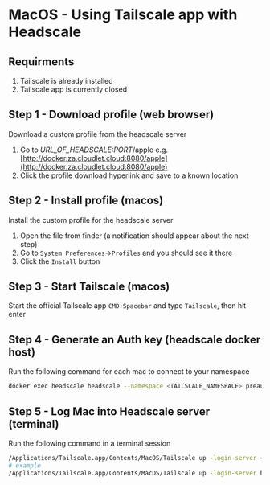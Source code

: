 # MacOS - Using Tailscale app with Headscale

## Requirments

1. Tailscale is already installed
2. Tailscale app is currently closed

## Step 1 - Download profile (web browser)

Download a custom profile from the headscale server

1. Go to *URL_OF_HEADSCALE:PORT*/apple
    e.g. [http://docker.za.cloudlet.cloud:8080/apple](http://docker.za.cloudlet.cloud:8080/apple)
2. Click the profile download hyperlink and save to a known location

## Step 2 - Install profile (macos)

Install the custom profile for the headscale server

1. Open the file from finder (a notification should appear about the next step)
2. Go to `System Preferences`->`Profiles` and you should see it there
3. Click the `Install` button

## Step 3 - Start Tailscale (macos)

Start the official Tailscale app
`CMD+Spacebar` and type `Tailscale`, then hit enter

## Step 4 - Generate an Auth key (headscale docker host)

Run the following command for each mac to connect to your namespace

```bash
docker exec headscale headscale --namespace <TAILSCALE_NAMESPACE> preauthkeys create --reusable --expiration 24h
```

## Step 5 - Log Mac into Headscale server (terminal)

Run the following command in a terminal session

```bash
/Applications/Tailscale.app/Contents/MacOS/Tailscale up -login-server <URL_OF_HEADSCALE:PORT> --accept-routes --authkey <AUTHKEY_GENERATED_ON_HEADCSCALE_SERVER>
# example
/Applications/Tailscale.app/Contents/MacOS/Tailscale up -login-server http://docker.za.cloudlet.cloud:8080 --accept-routes --authkey 23a6cd86968c00a79a220e48100efa144f7e7868c729dba7
```
